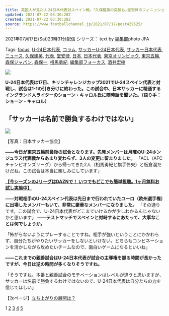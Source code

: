 ```yaml
---
title: 英国人が見たU-24日本代表対スペイン戦。「久保建英の突破も…堂安律のフィニッシュも…」「スペインはうますぎですね」
updated: 2021-07-22 03:30:28Z
created: 2021-07-22 03:30:28Z
source: https://www.footballchannel.jp/2021/07/17/post429525/
---
```


2021年07月17日(Sat)23時31分配信
シリーズ：
text by [編集部](https://www.footballchannel.jp/writer/editorial-staff/)photo JFA

Tags: [focus](https://www.footballchannel.jp/tag/focus/), [U-24日本代表](https://www.footballchannel.jp/tag/u-24%e6%97%a5%e6%9c%ac%e4%bb%a3%e8%a1%a8/), [コラム](https://www.footballchannel.jp/tag/%e3%82%b3%e3%83%a9%e3%83%a0/), [サッカーU-24日本代表](https://www.footballchannel.jp/tag/%e3%82%b5%e3%83%83%e3%82%ab%e3%83%bcu-24%e6%97%a5%e6%9c%ac%e4%bb%a3%e8%a1%a8/), [サッカー日本代表](https://www.footballchannel.jp/tag/%e3%82%b5%e3%83%83%e3%82%ab%e3%83%bc%e6%97%a5%e6%9c%ac%e4%bb%a3%e8%a1%a8/), [ニュース](https://www.footballchannel.jp/tag/%e3%83%8b%e3%83%a5%e3%83%bc%e3%82%b9/), [久保建英](https://www.footballchannel.jp/tag/kubo-takefusa/), [代表](https://www.footballchannel.jp/tag/representative/), [堂安律](https://www.footballchannel.jp/tag/%e5%a0%82%e5%ae%89%e5%be%8b/), [日本](https://www.footballchannel.jp/tag/japan/), [日本代表](https://www.footballchannel.jp/tag/japanteam/), [東京オリンピック](https://www.footballchannel.jp/tag/%e6%9d%b1%e4%ba%ac%e3%82%aa%e3%83%aa%e3%83%b3%e3%83%94%e3%83%83%e3%82%af/), [東京五輪](https://www.footballchannel.jp/tag/%e6%9d%b1%e4%ba%ac%e4%ba%94%e8%bc%aa/), [森保ジャパン](https://www.footballchannel.jp/tag/%e6%a3%ae%e4%bf%9d%e3%82%b8%e3%83%a3%e3%83%91%e3%83%b3/), [森保一](https://www.footballchannel.jp/tag/%e6%a3%ae%e4%bf%9d%e4%b8%80/), [相馬勇紀](https://www.footballchannel.jp/tag/%e7%9b%b8%e9%a6%ac%e5%8b%87%e7%b4%80/), [編集部フォーカス](https://www.footballchannel.jp/tag/%e7%b7%a8%e9%9b%86%e9%83%a8%e3%83%95%e3%82%a9%e3%83%bc%e3%82%ab%e3%82%b9/), [酒井宏樹](https://www.footballchannel.jp/tag/sakai-hiroki/)

[![](https://b.st-hatena.com/images/entry-button/button-only.gif)](http://b.hatena.ne.jp/entry/https://www.footballchannel.jp/2021/07/17/post429525/)

**U-24日本代表は17日、キリンチャレンジカップ2021でU-24スペイン代表と対戦し、試合は1-1の引き分けに終わった。この試合中、日本サッカーに精通するイングランド人ライターのショーン・キャロル氏に随時話を聞いた。（語り手：ショーン・キャロル）**

## 「サッカーは名前で勝負するわけではない」

[![](https://img-footballchannel.com/wordpress/assets/2021/07/2021-7-17-Japan_JFA-230x153.jpg)](https://img-footballchannel.com/wordpress/assets/2021/07/2021-7-17-Japan_JFA.jpg)

【写真：日本サッカー協会】

**――今日が東京五輪前最後の試合となります。先発メンバーは月曜のU-24ホンジュラス代表戦からあまり変わらず、3人の変更に留まりました。**
「ACL（AFCチャンピオンズリーグ）から帰ってきた2人（相馬勇紀と旗手怜央）と板倉滉だけだね。この試合は本当に楽しみにしています」

**[【今シーズンのJリーグはDAZNで！ いつでもどこでも簡単視聴。1ヶ月無料お試し実施中】](https://prf.hn/click/camref:1100l96TT/adref:_jl1/destination:https://prf.hn/click/camref:1011l8Pf5/adref:_jl1)**

**――対戦相手のU-24スペイン代表は先日まで行われていたユーロ（欧州選手権）に出場したメンバーもいて、非常に豪華なメンバーになりました。**
「その通りです。この試合で、U-24日本代表がどこまでいけるかが少しわかるんじゃないかと思います」
**――テストマッチでスペインと対峙するにあたって、大事なことは何でしょうか。**

「怖がらないようにプレーすることですね。相手が強いということにかかわらず、自分たちがやりたいサッカーをしないといけない。どちらもコンビネーションを活かしながら攻めたいチームなので、面白いゲームになるといいね」

**――これまでの親善試合はU-24日本代表が試合の主導権を握る時間が長かったですが、今日は逆の時間が多くなりそうですね。**

「そうですね。本番と親善試合のモチベーションはレベルが違うと思いますが、サッカーは名前で勝負するわけではないので、U-24日本代表は自分たちの力を信じてほしい」

【次ページ】[立ち上がりの展開は？](https://www.footballchannel.jp/2021/07/17/post429525/2/)

 1  [2](https://www.footballchannel.jp/2021/07/17/post429525/2/)  [3](https://www.footballchannel.jp/2021/07/17/post429525/3/)  [4](https://www.footballchannel.jp/2021/07/17/post429525/4/)  [5](https://www.footballchannel.jp/2021/07/17/post429525/5/)